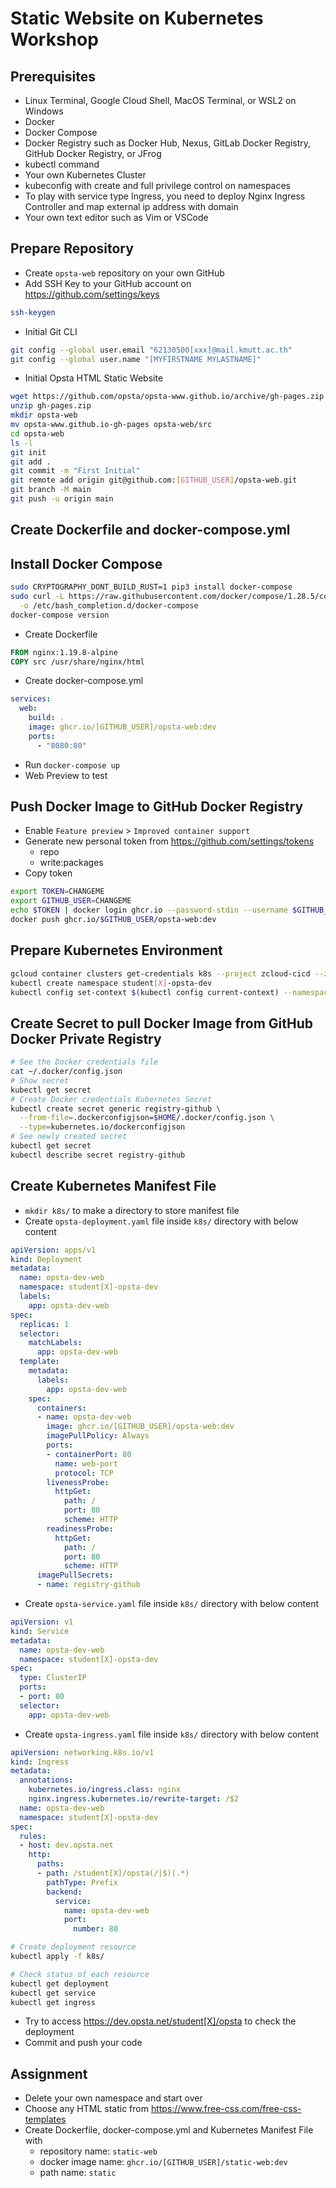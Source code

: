 # Static Website on Kubernetes Workshop

## Prerequisites

* Linux Terminal, Google Cloud Shell, MacOS Terminal, or WSL2 on Windows
* Docker
* Docker Compose
* Docker Registry such as Docker Hub, Nexus, GitLab Docker Registry, GitHub Docker Registry, or JFrog
* kubectl command
* Your own Kubernetes Cluster
* kubeconfig with create and full privilege control on namespaces
* To play with service type Ingress, you need to deploy Nginx Ingress Controller and map external ip address with domain
* Your own text editor such as Vim or VSCode

## Prepare Repository

* Create `opsta-web` repository on your own GitHub
* Add SSH Key to your GitHub account on <https://github.com/settings/keys>

```bash
ssh-keygen
```

* Initial Git CLI

```bash
git config --global user.email "62130500[xxx]@mail.kmutt.ac.th"
git config --global user.name "[MYFIRSTNAME MYLASTNAME]"
```

* Initial Opsta HTML Static Website

```bash
wget https://github.com/opsta/opsta-www.github.io/archive/gh-pages.zip
unzip gh-pages.zip
mkdir opsta-web
mv opsta-www.github.io-gh-pages opsta-web/src
cd opsta-web
ls -l
git init
git add .
git commit -m "First Initial"
git remote add origin git@github.com:[GITHUB_USER]/opsta-web.git
git branch -M main
git push -u origin main
```

## Create Dockerfile and docker-compose.yml

## Install Docker Compose

```bash
sudo CRYPTOGRAPHY_DONT_BUILD_RUST=1 pip3 install docker-compose
sudo curl -L https://raw.githubusercontent.com/docker/compose/1.28.5/contrib/completion/bash/docker-compose \
  -o /etc/bash_completion.d/docker-compose
docker-compose version
```

* Create Dockerfile

```Dockerfile
FROM nginx:1.19.8-alpine
COPY src /usr/share/nginx/html
```

* Create docker-compose.yml

```yaml
services:
  web:
    build: .
    image: ghcr.io/[GITHUB_USER]/opsta-web:dev
    ports:
      - "8080:80"
```

* Run `docker-compose up`
* Web Preview to test

## Push Docker Image to GitHub Docker Registry

* Enable `Feature preview` > `Improved container support`
* Generate new personal token from <https://github.com/settings/tokens>
  * repo
  * write:packages
* Copy token

```bash
export TOKEN=CHANGEME
export GITHUB_USER=CHANGEME
echo $TOKEN | docker login ghcr.io --password-stdin --username $GITHUB_USER
docker push ghcr.io/$GITHUB_USER/opsta-web:dev
```

## Prepare Kubernetes Environment

```bash
gcloud container clusters get-credentials k8s --project zcloud-cicd --zone asia-southeast1-a
kubectl create namespace student[X]-opsta-dev
kubectl config set-context $(kubectl config current-context) --namespace=student[X]-opsta-dev
```

## Create Secret to pull Docker Image from GitHub Docker Private Registry

```bash
# See the Docker credentials file
cat ~/.docker/config.json
# Show secret
kubectl get secret
# Create Docker credentials Kubernetes Secret
kubectl create secret generic registry-github \
  --from-file=.dockerconfigjson=$HOME/.docker/config.json \
  --type=kubernetes.io/dockerconfigjson
# See newly created secret
kubectl get secret
kubectl describe secret registry-github
```

## Create Kubernetes Manifest File

* `mkdir k8s/` to make a directory to store manifest file
* Create `opsta-deployment.yaml` file inside `k8s/` directory with below content

```yaml
apiVersion: apps/v1
kind: Deployment
metadata:
  name: opsta-dev-web
  namespace: student[X]-opsta-dev
  labels:
    app: opsta-dev-web
spec:
  replicas: 1
  selector:
    matchLabels:
      app: opsta-dev-web
  template:
    metadata:
      labels:
        app: opsta-dev-web
    spec:
      containers:
      - name: opsta-dev-web
        image: ghcr.io/[GITHUB_USER]/opsta-web:dev
        imagePullPolicy: Always
        ports:
        - containerPort: 80
          name: web-port
          protocol: TCP
        livenessProbe:
          httpGet:
            path: /
            port: 80
            scheme: HTTP
        readinessProbe:
          httpGet:
            path: /
            port: 80
            scheme: HTTP
      imagePullSecrets:
      - name: registry-github
```

* Create `opsta-service.yaml` file inside `k8s/` directory with below content

```yaml
apiVersion: v1
kind: Service
metadata:
  name: opsta-dev-web
  namespace: student[X]-opsta-dev
spec:
  type: ClusterIP
  ports:
  - port: 80
  selector:
    app: opsta-dev-web
```

* Create `opsta-ingress.yaml` file inside `k8s/` directory with below content

```yaml
apiVersion: networking.k8s.io/v1
kind: Ingress
metadata:
  annotations:
    kubernetes.io/ingress.class: nginx
    nginx.ingress.kubernetes.io/rewrite-target: /$2
  name: opsta-dev-web
  namespace: student[X]-opsta-dev
spec:
  rules:
  - host: dev.opsta.net
    http:
      paths:
      - path: /student[X]/opsta(/|$)(.*)
        pathType: Prefix
        backend:
          service:
            name: opsta-dev-web
            port:
              number: 80
```

```bash
# Create deployment resource
kubectl apply -f k8s/

# Check status of each resource
kubectl get deployment
kubectl get service
kubectl get ingress
```

* Try to access <https://dev.opsta.net/student[X]/opsta> to check the deployment
* Commit and push your code

## Assignment

* Delete your own namespace and start over
* Choose any HTML static from <https://www.free-css.com/free-css-templates>
* Create Dockerfile, docker-compose.yml and Kubernetes Manifest File with
  * repository name: `static-web`
  * docker image name: `ghcr.io/[GITHUB_USER]/static-web:dev`
  * path name: `static`
